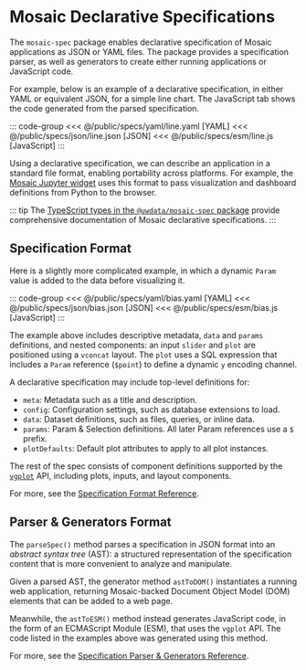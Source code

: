 <script setup>
  import { coordinator } from '@uwdata/vgplot';
  coordinator().clear();
</script>

# Mosaic Declarative Specifications

The `mosaic-spec` package enables declarative specification of Mosaic applications as JSON or YAML files. The package provides a specification parser, as well as generators to create either running applications or JavaScript code.

For example, below is an example of a declarative specification, in either YAML or equivalent JSON, for a simple line chart. The JavaScript tab shows the code generated from the parsed specification.

<Example spec="/specs/yaml/line.yaml" />

::: code-group
<<< @/public/specs/yaml/line.yaml [YAML]
<<< @/public/specs/json/line.json [JSON]
<<< @/public/specs/esm/line.js [JavaScript]
:::

Using a declarative specification, we can describe an application in a standard file format, enabling portability across platforms. For example, the [Mosaic Jupyter widget](/jupyter/) uses this format to pass visualization and dashboard definitions from Python to the browser.

::: tip
The [TypeScript types in the `@uwdata/mosaic-spec` package](https://github.com/uwdata/mosaic/tree/main/packages/vgplot/spec/src/spec) provide comprehensive documentation of Mosaic declarative specifications.
:::

## Specification Format

Here is a slightly more complicated example, in which a dynamic `Param` value is added to the data before visualizing it.

<Example spec="/specs/yaml/bias.yaml" />

::: code-group
<<< @/public/specs/yaml/bias.yaml [YAML]
<<< @/public/specs/json/bias.json [JSON]
<<< @/public/specs/esm/bias.js [JavaScript]
:::

The example above includes descriptive metadata, `data` and `params` definitions, and nested components: an input `slider` and `plot` are positioned using a `vconcat` layout. The `plot` uses a SQL expression that includes a `Param` reference (`$point`) to define a dynamic `y` encoding channel.

A declarative specification may include top-level definitions for:

- `meta`: Metadata such as a title and description.
- `config`: Configuration settings, such as database extensions to load.
- `data`: Dataset definitions, such as files, queries, or inline data.
- `params`: Param & Selection definitions. All later Param references use a `$` prefix.
- `plotDefaults`: Default plot attributes to apply to all plot instances.

The rest of the spec consists of component definitions supported by the [`vgplot`](/vgplot/) API, including plots, inputs, and layout components.

For more, see the [Specification Format Reference](/api/spec/format).

## Parser & Generators Format

The `parseSpec()` method parses a specification in JSON format into an _abstract syntax tree_ (AST): a structured representation of the specification content that is more convenient to analyze and manipulate.

Given a parsed AST, the generator method `astToDOM()` instantiates a running web application, returning Mosaic-backed Document Object Model (DOM) elements that can be added to a web page.

Meanwhile, the `astToESM()` method instead generates JavaScript code, in the form of an ECMAScript Module (ESM), that uses the `vgplot` API. The code listed in the examples above was generated using this method.

For more, see the [Specification Parser & Generators Reference](/api/spec/parser-generators).
